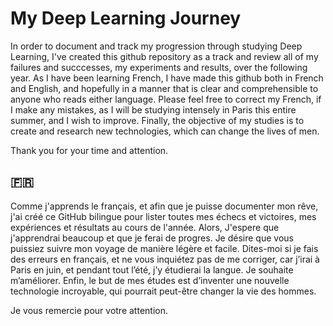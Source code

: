 # My Deep Learning Journey
In order to document and track my progression through studying Deep Learning, I've created this github repository as a track and review all of my failures and succcesses, my experiments and results, over the following year. As I have been learning French, I have made this github both in French and English, and hopefully in a manner that is clear and comprehensible to anyone who reads either language. Please feel free to correct my French, if I make any mistakes, as I will be studying intensely in Paris this entire summer, and I wish to improve. Finally, the objective of my studies is to create and research new technologies, which can change the lives of men. 

Thank you for your time and attention.

## 🇫🇷
Comme j'apprends le français, et afin que je puisse documenter mon rêve, j'ai créé ce GitHub bilingue pour lister toutes mes échecs et victoires, mes expériences et résultats au cours de l'année. Alors, J'espere que j'apprendrai beaucoup et que je ferai de progres. Je désire que vous puissiez suivre mon voyage de manière légère et facile. Dites-moi si je fais des erreurs en français, et ne vous inquiétez pas de me corriger, car j’irai à Paris en juin, et pendant tout l’été, j’y étudierai la langue. Je souhaite m’améliorer. Enfin, le but de mes études est d’inventer une nouvelle technologie incroyable, qui pourrait peut-être changer la vie des hommes.

Je vous remercie pour votre attention.
